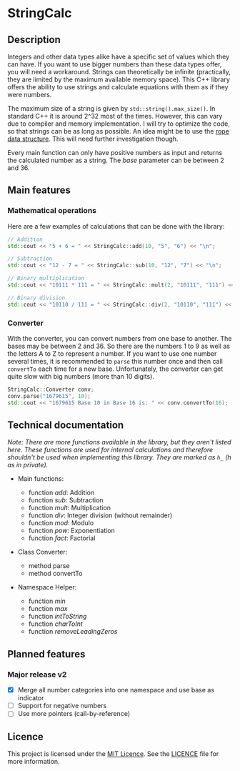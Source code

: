 # StringCalc

## Description

Integers and other data types alike have a specific set of values which they can have. If you want to use bigger numbers than these data types offer, you will need a workaround. Strings can theoretically be infinite (practically, they are limited by the maximum available memory space). This C++ library offers the ability to use strings and calculate equations with them as if they were numbers.

The maximum size of a string is given by `std::string().max_size()`. In standard C++ it is around 2^32 most of the times. However, this can vary due to compiler and memory implementation. I will try to optimize the code, so that strings can be as long as possible. An idea might be to use the [rope data structure](https://en.wikipedia.org/wiki/Rope_(data_structure)). This will need further investigation though.

Every main function can only have positive numbers as input and returns the calculated number as a string. The _base_ parameter can be between 2 and 36.

## Main features

### Mathematical operations

Here are a few examples of calculations that can be done with the library:

```cpp
// Addition
std::cout << "5 + 6 = " << StringCalc::add(10, "5", "6") << "\n";

// Subtraction
std::cout << "12 - 7 = " << StringCalc::sub(10, "12", "7") << "\n";

// Binary multiplication
std::cout << "10111 * 111 = " << StringCalc::mult(2, "10111", "111") << "\n";

// Binary division
std::cout << "10110 / 111 = " << StringCalc::div(2, "10110", "111") << "\n";
```

### Converter

With the converter, you can convert numbers from one base to another. The bases may be between 2 and 36. So there are the numbers 1 to 9 as well as the letters A to Z to represent a number. If you want to use one number several times, it is recommended to `parse` this number once and then call `convertTo` each time for a new base. Unfortunately, the converter can get quite slow with big numbers (more than 10 digits).

```cpp
StringCalc::Converter conv;
conv.parse("1679615", 10);
std::cout << "1679615 Base 10 in Base 16 is: " << conv.convertTo(16);
```

## Technical documentation

*Note: There are more functions available in the library, but they aren't listed here. These functions are used for internal calculations and therefore shouldn't be used when implementing this library. They are marked as `h_` (h as in private).*

- Main functions:
    - function _add_: Addition
    - function _sub_: Subtraction
    - function _mult_: Multiplication
    - function _div_: Integer division (without remainder)
    - function _mod_: Modulo
    - function _pow_: Exponentiation
    - function _fact_: Factorial

- Class Converter:
    - method parse
    - method convertTo

- Namespace Helper:
    - function _min_
    - function _max_
    - function _intToString_
    - function _charToInt_
    - function _removeLeadingZeros_

## Planned features

### Major release v2

- [x] Merge all number categories into one namespace and use base as indicator
- [ ] Support for negative numbers
- [ ] Use more pointers (call-by-reference)

## Licence

This project is licensed under the [MIT Licence](https://mit-license.org/). See the [LICENCE](LICENCE.md) file for more information.
